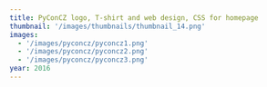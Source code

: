 ```yaml
---
title: PyConCZ logo, T-shirt and web design, CSS for homepage
thumbnail: '/images/thumbnails/thumbnail_14.png'
images:
  - '/images/pyconcz/pyconcz1.png'
  - '/images/pyconcz/pyconcz2.png'
  - '/images/pyconcz/pyconcz3.png'
year: 2016
---
```

